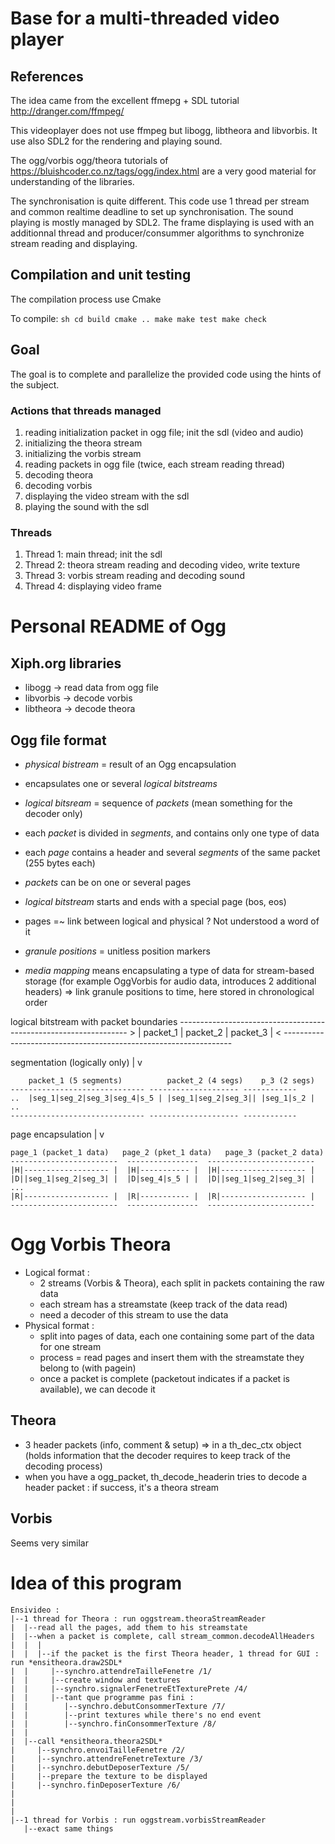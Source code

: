 # Base for a multi-threaded video player #

## References ##

The idea came from the excellent ffmepg + SDL tutorial
http://dranger.com/ffmpeg/ 

This videoplayer does not use ffmpeg but libogg, libtheora and
libvorbis. It use also SDL2 for the rendering and playing sound.

The ogg/vorbis ogg/theora tutorials of
https://bluishcoder.co.nz/tags/ogg/index.html
are a very good material for understanding of the libraries.

The synchronisation is quite different. This code use 1 thread per stream and
common realtime deadline to set up synchronisation. The sound playing
is mostly managed by SDL2. The frame displaying is used with an
additionnal thread and producer/consummer algorithms to synchronize
stream reading and displaying.

## Compilation and unit testing ##

The compilation process use Cmake

To compile:
	```sh
	cd build
	cmake ..
	make
	make test
	make check
	```

## Goal ##

The goal is to complete and parallelize the provided code using the
hints of the subject.

### Actions that threads managed ###

1. reading initialization packet in ogg file; init the sdl (video and audio)
2. initializing the theora stream
3. initializing the vorbis stream
4. reading packets in ogg file (twice, each stream reading thread) 
5. decoding theora
6. decoding vorbis
7. displaying the video stream with the sdl
8. playing the sound with the sdl

### Threads ###

1. Thread 1: main thread; init the sdl
2. Thread 2: theora stream reading and decoding video, write texture
3. Thread 3: vorbis stream reading and decoding sound
4. Thread 4: displaying video frame


Personal README of Ogg
======================

Xiph.org libraries
------------------
- libogg -> read data from ogg file
- libvorbis -> decode vorbis
- libtheora -> decode theora

Ogg file format
---------------
- *physical bistream* = result of an Ogg encapsulation
- encapsulates one or several *logical bitstreams*
- *logical bitsream* = sequence of *packets* (mean something for the decoder only)
- each *packet* is divided in *segments*, and contains only one type of data
- each *page* contains a header and several *segments* of the same packet (255 bytes each)
- *packets* can be on one or several pages
- *logical bitstream* starts and ends with a special page (bos, eos)
- pages =~ link between logical and physical ? Not understood a word of it

- *granule positions* = unitless position markers
- *media mapping* means encapsulating a type of data for stream-based storage
(for example OggVorbis for audio data, introduces 2 additional headers)
=> link granule positions to time, here stored in chronological order

logical bitstream with packet boundaries
	-----------------------------------------------------------------
	> |       packet_1             | packet_2         | packet_3 |  <
	-----------------------------------------------------------------

segmentation (logically only)	|
								v

		packet_1 (5 segments)          packet_2 (4 segs)    p_3 (2 segs)
	------------------------------ -------------------- ------------
	..  |seg_1|seg_2|seg_3|seg_4|s_5 | |seg_1|seg_2|seg_3|| |seg_1|s_2 | ..
	------------------------------ -------------------- ------------

page encapsulation	| 
					v

	page_1 (packet_1 data)   page_2 (pket_1 data)   page_3 (packet_2 data)
	------------------------  ----------------  ------------------------
	|H|------------------- |  |H|----------- |  |H|------------------- |
	|D||seg_1|seg_2|seg_3| |  |D|seg_4|s_5 | |  |D||seg_1|seg_2|seg_3| | ...
	|R|------------------- |  |R|----------- |  |R|------------------- |
	------------------------  ----------------  ------------------------

Ogg Vorbis Theora
=================

- Logical format :
	- 2 streams (Vorbis & Theora), each split in packets containing the raw data
	- each stream has a streamstate (keep track of the data read)
	- need a decoder of this stream to use the data
- Physical format :
	- split into pages of data, each one containing some part of the data for one stream
	- process = read pages and insert them with the streamstate they belong to (with pagein)
	- once a packet is complete (packetout indicates if a packet is available), we can decode it

Theora
------
- 3 header packets (info, comment & setup) => in a th_dec_ctx object
(holds information that the decoder requires to keep track of the decoding process)
- when you have a ogg_packet, th_decode_headerin tries to decode a header packet : if success, it's a theora stream

Vorbis
------
Seems very similar


Idea of this program
====================
	Ensivideo : 
	|--1 thread for Theora : run oggstream.theoraStreamReader
	|  |--read all the pages, add them to his streamstate
	|  |--when a packet is complete, call stream_common.decodeAllHeaders
	|  |  |
	|  |  |--if the packet is the first Theora header, 1 thread for GUI : run *ensitheora.draw2SDL*
	|  |     |--synchro.attendreTailleFenetre /1/
	|  |     |--create window and textures
	|  |     |--synchro.signalerFenetreEtTexturePrete /4/
	|  |     |--tant que programme pas fini :
	|  |        |--synchro.debutConsommerTexture /7/
	|  |        |--print textures while there's no end event
	|  |        |--synchro.finConsommerTexture /8/
	|  |
	|  |--call *ensitheora.theora2SDL*
	|     |--synchro.envoiTailleFenetre /2/
	|     |--synchro.attendreFenetreTexture /3/
	|     |--synchro.debutDeposerTexture /5/
	|     |--prepare the texture to be displayed
	|     |--synchro.finDeposerTexture /6/
	|
	|
	|
	|--1 thread for Vorbis : run oggstream.vorbisStreamReader
	   |--exact same things


